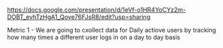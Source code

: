 https://docs.google.com/presentation/d/1eVf-o1HR4YoCYz2m-DOBT_evhTzHgA1_Qoye76FJsR8/edit?usp=sharing

Metric 1 - We are going to cxollect data for Daily actiove users by tracking how many times a different user logs in on a day to day basis
